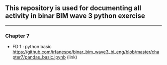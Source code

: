 ## This repository is used for documenting all activity in binar BIM wave 3 python exercise
-----
### Chapter 7 
- FD 1 : python basic https://github.com/irfanespe/binar_bim_wave3_bi_eng/blob/master/chapter7/pandas_basic.ipynb (link)
